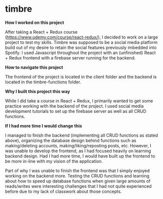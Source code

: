 # timbre

**How I worked on this project**

After taking a React + Redux course (https://www.udemy.com/course/react-redux/), I decided to work on a large project to test my skills. Timbre was supposed to be a social media platform build out of my desire to retain the social features previously imbedded into Spotify. I used Javascript throughout the project with an (unfinished) React + Redux frontend with a firebase server running for the backend.

**How to navigate this project**

The frontend of the project is located in the client folder and the backend is located in the timbre-functions folder.

**Why I built this project this way**

While I did take a course in React + Redux, I primarily wanted to get some practice working with the backend of the project. I used social media development tutorials to set up the firebase server as well as all CRUD functions.

**If I had more time I would change this**

I managed to finish the backend (implementing all CRUD functions as stated above), organizing the database design behind functions such as making/deleting accounts, making/liking/reposting posts, etc. However, I was unable to develop the frontend, as I had focused heavily on learning backend design. Had I had more time, I would have built up the frontend to be more in-line with my vision of the application.

Part of why I was unable to finish the frontend was that I simply enjoyed working on the backend more. Testing the CRUD functions and learning about how to speed up database functions when given large amounts of reads/writes were interesting challenges that I had not quite experienced before due to my lack of classwork about those concepts.
